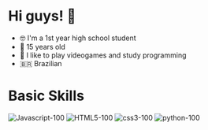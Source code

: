 # Hi guys! :wave:
* :nerd_face: I'm a 1st year high school student
* :tada: 15 years old
* :green_heart: I like to play videogames and study programming
* :brazil: Brazilian
# Basic Skills
![Javascript-100](https://user-images.githubusercontent.com/81483688/122459604-7c6d3b00-cf87-11eb-84d0-6c386b5f3af6.png)
![HTML5-100](https://user-images.githubusercontent.com/81483688/122460147-26e55e00-cf88-11eb-97d4-456bb691b33e.png)
![css3-100](https://user-images.githubusercontent.com/81483688/122460425-7a57ac00-cf88-11eb-95bd-df046a192441.png)
![python-100](https://user-images.githubusercontent.com/81483688/122460645-c4d92880-cf88-11eb-87f4-2645efd2839d.png)
